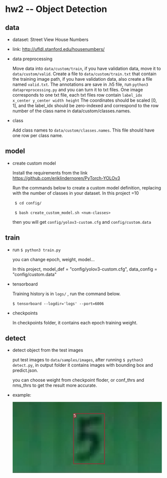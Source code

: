# hw2 -- Object Detection
## data
- dataset: Street View House Numbers
  
- link: http://ufldl.stanford.edu/housenumbers/

- data preprocessing

  Move data into `data/custom/train`, if you have validation data, move it to `data/custom/valid`.
  Create a file to `data/custom/train.txt` that contain the training image path, if you have validation data, also create a file named `valid.txt`.
  The annotations are save in .h5 file, run `python3 datapreprocessing.py` and you can turn it to txt files.
  One image corresponds to one txt file, each txt files row contain `label_idx x_center y_center width height`
  The coordinates should be scaled [0, 1], and the label_idx should be zero-indexed and correspond to the row number of the class name in data/custom/classes.names.
  
 - class
 
   Add class names to `data/custom/classes.names`. This file should have one row per class name.

## model
- create custom model

  Install the requirements from the link https://github.com/eriklindernoren/PyTorch-YOLOv3
  
  Run the commands below to create a custom model definition, replacing <num-classes> with the number of classes in your dataset. In this project <num-classes>=10
  
   ` $ cd config/`
   
   ` $ bash create_custom_model.sh <num-classes>`
   
   then you will get  `config/yolov3-custom.cfg` and `config/custom.data`
   
 
## train
- run `$ python3 train.py` 

  you can change epoch, weight, model...

  In this project, model_def = "config/yolov3-custom.cfg", data_config = "config/custom.data"

- tensorboard

  Training history is in  `logs/` , run the command below.

  `$ tensorboard --logdir='logs' --port=6006`
  
 - checkpoints
 
   In checkpoints folder, it contains each epoch training weight.
   
  
## detect
- detect object from the test images

  put test images to `data/samples/images`, after running `$ python3 detect.py`, in output folder it contains images with bounding box and predict.json.

  you can choose weight from checkpoint floder, or conf_thrs and nms_thrs to get the result more accurate.
  
- example:

  ![image](https://github.com/shenhsinyu/hw2/blob/main/output/1.png)
 
  
